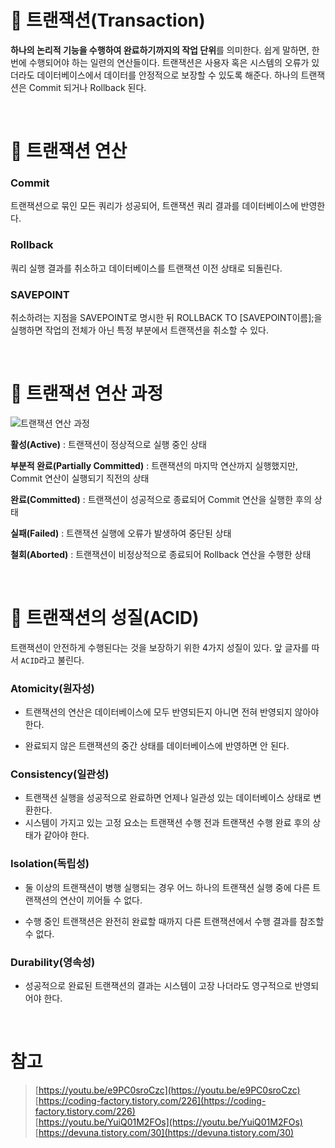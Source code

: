 # 📌 트랜잭션(Transaction)

**하나의 논리적 기능을 수행하여 완료하기까지의 작업 단위**를 의미한다. 쉽게 말하면, 한 번에 수행되어야 하는 일련의 연산들이다. 트랜잭션은 사용자 혹은 시스템의 오류가 있더라도 데이터베이스에서 데이터를 안정적으로 보장할 수 있도록 해준다. 하나의 트랜잭션은 Commit 되거나 Rollback 된다.

<br>

# 📌 트랜잭션 연산

### Commit

트랜잭션으로 묶인 모든 쿼리가 성공되어, 트랜잭션 쿼리 결과를 데이터베이스에 반영한다.

### Rollback

쿼리 실행 결과를 취소하고 데이터베이스를 트랜잭션 이전 상태로 되돌린다.

### SAVEPOINT

취소하려는 지점을 SAVEPOINT로 명시한 뒤 ROLLBACK TO [SAVEPOINT이름];을 실행하면 작업의 전체가 아닌 특정 부분에서 트랜잭션을 취소할 수 있다.

<br>

# 📌 트랜잭션 연산 과정

![트랜잭션 연산 과정](https://k.kakaocdn.net/dn/PDxus/btqB2uxivzk/ERRntkdAzfbibpUlXmtohK/img.png)

**활성(Active)** : 트랜잭션이 정상적으로 실행 중인 상태

**부분적 완료(Partially Committed)** : 트랜잭션의 마지막 연산까지 실행했지만, Commit 연산이 실행되기 직전의 상태

**완료(Committed)** : 트랜잭션이 성공적으로 종료되어 Commit 연산을 실행한 후의 상태

**실패(Failed)** : 트랜잭션 실행에 오류가 발생하여 중단된 상태

**철회(Aborted)** : 트랜잭션이 비정상적으로 종료되어 Rollback 연산을 수행한 상태

<br>

# 📌 트랜잭션의 성질(ACID)

트랜잭션이 안전하게 수행된다는 것을 보장하기 위한 4가지 성질이 있다. 앞 글자를 따서 `ACID`라고 불린다.

### Atomicity(원자성)

- 트랜잭션의 연산은 데이터베이스에 모두 반영되든지 아니면 전혀 반영되지 않아야 한다.

- 완료되지 않은 트랜잭션의 중간 상태를 데이터베이스에 반영하면 안 된다.

### Consistency(일관성)

- 트랜잭션 실행을 성공적으로 완료하면 언제나 일관성 있는 데이터베이스 상태로 변환한다.
- 시스템이 가지고 있는 고정 요소는 트랜잭션 수행 전과 트랜잭션 수행 완료 후의 상태가 같아야 한다.

### Isolation(독립성)

- 둘 이상의 트랜잭션이 병행 실행되는 경우 어느 하나의 트랜잭션 실행 중에 다른 트랜잭션의 연산이 끼어들 수 없다.

- 수행 중인 트랜잭션은 완전히 완료할 때까지 다른 트랜잭션에서 수행 결과를 참조할 수 없다.

### Durability(영속성)

- 성공적으로 완료된 트랜잭션의 결과는 시스템이 고장 나더라도 영구적으로 반영되어야 한다.

<br>

# 참고

> [https://youtu.be/e9PC0sroCzc](https://youtu.be/e9PC0sroCzc)  
> [https://coding-factory.tistory.com/226](https://coding-factory.tistory.com/226)  
> [https://youtu.be/YuiQ01M2FOs](https://youtu.be/YuiQ01M2FOs)  
> [https://devuna.tistory.com/30](https://devuna.tistory.com/30)
